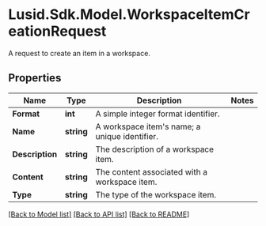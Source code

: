 # Lusid.Sdk.Model.WorkspaceItemCreationRequest
A request to create an item in a workspace.

## Properties

Name | Type | Description | Notes
------------ | ------------- | ------------- | -------------
**Format** | **int** | A simple integer format identifier. | 
**Name** | **string** | A workspace item&#39;s name; a unique identifier. | 
**Description** | **string** | The description of a workspace item. | 
**Content** | **string** | The content associated with a workspace item. | 
**Type** | **string** | The type of the workspace item. | 

[[Back to Model list]](../README.md#documentation-for-models) [[Back to API list]](../README.md#documentation-for-api-endpoints) [[Back to README]](../README.md)

